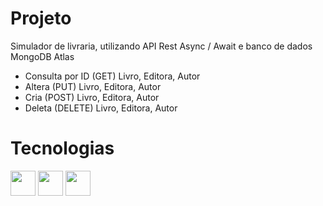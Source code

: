 # Projeto
Simulador de livraria, utilizando API Rest Async / Await e banco de dados MongoDB Atlas
- Consulta por ID (GET) Livro, Editora, Autor
- Altera (PUT) Livro, Editora, Autor
- Cria (POST) Livro, Editora, Autor
- Deleta (DELETE) Livro, Editora, Autor

# Tecnologias
<img loading="lazy" src="https://cdn.jsdelivr.net/gh/devicons/devicon@latest/icons/nodejs/nodejs-plain-wordmark.svg" width="40" height="40"/> <img loading="lazy" src="https://cdn.jsdelivr.net/gh/devicons/devicon@latest/icons/jest/jest-plain.svg" width="40" height="40"/> <img  loading="lazy" src="https://cdn.jsdelivr.net/gh/devicons/devicon@latest/icons/mongodb/mongodb-plain-wordmark.svg" class="devicon-mongodb-plain-wordmark" width="40" height="40" />
          

